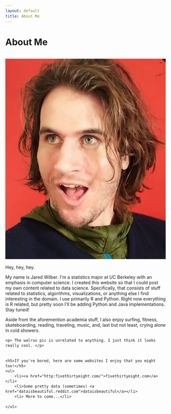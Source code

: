 ```yaml
---
layout: default
title: About Me
---
```


<div class="post">
	<h1 class="pageTitle">About Me</h1>
	<img src="{{ '/assets/img/walrus.JPG' =100x100| prepend: site.baseurl }}" alt=""> 
	<img src="/images/me.png" />
	<p class="intro">Hey, hey, hey.</p>
	<p>My name is Jared Wilber. I'm a statistics major at UC Berkeley with an emphasis in computer science. I created this website so that I could post my own content related to data science. Specifically, that consists of  stuff related to statistics, algorithms, visualizations, or anything else I find interesting in the domain. I use primarily R and Python. Right now everything is R related, but pretty soon I'll be adding Python and Java implementations. Stay tuned!</p>
	<p> Aside from the aforemention academia stuff, I also enjoy surfing, fitness, skateboarding, reading, traveling, music, and, last but not least, crying alone in cold showers.</p>
	
	<p> The walrus pic is unrelated to anything. I just think it looks really cool. </p>
	
	
	<h5>If you're bored, here are some websites I enjoy that you might too!</h5>
	<ul>
		<li><a href="http:fivethirtyeight.com/">fivethirtyeight.com</a></li>
  		<li>Some pretty data (sometimes) <a href="dataisbeautiful.reddit.com">dataisbeautiful</a></li>
  		<li> More to come...</li>
  		
  	</ul>
</div>
